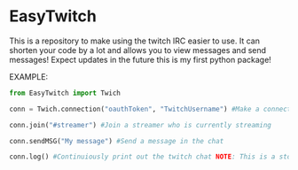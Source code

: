 # EasyTwitch
This is a repository to make using the twitch IRC easier to use. It can shorten your code by a lot and allows you to view messages and send messages! Expect updates in the future this is my first python package!

EXAMPLE:

```py
from EasyTwitch import Twich

conn = Twich.connection("oauthToken", "TwitchUsername") #Make a connection to twitch go to https://twitchapps.com/tmi/ to get an oauth token

conn.join("#streamer") #Join a streamer who is currently streaming

conn.sendMSG("My message") #Send a message in the chat

conn.log() #Continuiously print out the twitch chat NOTE: This is a stopping function so BEWARE```

